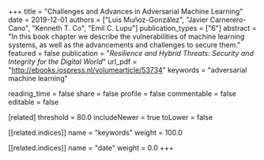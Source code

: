 +++
title = "Challenges and Advances in Adversarial Machine Learning"
date = 2019-12-01
authors = ["Luis Muñoz-González", "Javier Carnerero-Cano", "Kenneth T. Co", "Emil C. Lupu"]
publication_types = ["6"]
abstract = "In this book chapter we describe the vulnerabilities of machine learning systems, as well as the advancements and challenges to secure them."
featured = false
publication = "*Resilience and Hybrid Threats: Security and Integrity for the Digital World*"
url_pdf = "http://ebooks.iospress.nl/volumearticle/53734"
keywords = "adversarial machine learning"

reading_time = false
share = false
profile = false
commentable = false
editable = false

[related]
threshold = 80.0
includeNewer = true
toLower = false

  [[related.indices]]
  name = "keywords"
  weight = 100.0

  [[related.indices]]
  name = "date"
  weight = 0.0
+++

